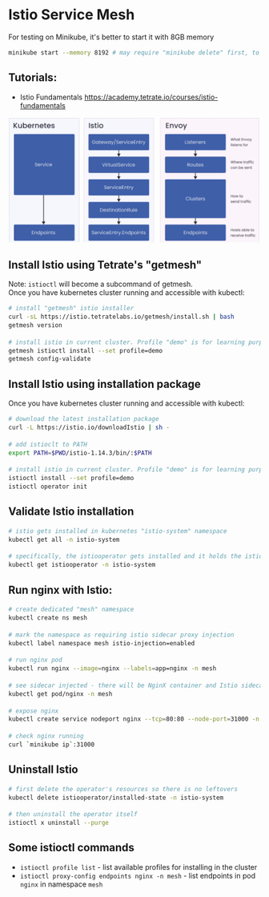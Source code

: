 # Istio Service Mesh

For testing on Minikube, it's better to start it with 8GB memory
```sh
minikube start --memory 8192 # may require "minikube delete" first, to take effect
```

## Tutorials:
- Istio Fundamentals https://academy.tetrate.io/courses/istio-fundamentals

![Kubernetes-Isto-Envoy](./kubernetes-istio-envoy.png)

## Install Istio using Tetrate's "getmesh"

Note: `istioctl` will become a subcommand of getmesh.  
Once you have kubernetes cluster running and accessible with kubectl:
```sh
# install "getmesh" istio installer
curl -sL https://istio.tetratelabs.io/getmesh/install.sh | bash
getmesh version

# install istio in current cluster. Profile "demo" is for learning purposes - it brings basic istio components and higher tracing level
getmesh istioctl install --set profile=demo
getmesh config-validate
```

## Install Istio using installation package

Once you have kubernetes cluster running and accessible with kubectl:
```sh
# download the latest installation package
curl -L https://istio.io/downloadIstio | sh -

# add istioclt to PATH
export PATH=$PWD/istio-1.14.3/bin/:$PATH

# install istio in current cluster. Profile "demo" is for learning purposes - it brings basic istio components and higher tracing level
istioctl install --set profile=demo
istioctl operator init
```


## Validate Istio installation
```sh
# istio gets installed in kubernetes "istio-system" namespace
kubectl get all -n istio-system

# specifically, the istiooperator gets installed and it holds the istio configuration
kubectl get istiooperator -n istio-system
```

## Run nginx with Istio:
```sh
# create dedicated "mesh" namespace
kubectl create ns mesh

# mark the namespace as requiring istio sidecar proxy injection
kubectl label namespace mesh istio-injection=enabled

# run nginx pod
kubectl run nginx --image=nginx --labels=app=nginx -n mesh

# see sidecar injected - there will be NginX container and Istio sidecar container in this POD
kubectl get pod/nginx -n mesh

# expose nginx
kubectl create service nodeport nginx --tcp=80:80 --node-port=31000 -n mesh

# check nginx running
curl `minikube ip`:31000
```

## Uninstall Istio
```sh
# first delete the operator's resources so there is no leftovers
kubectl delete istiooperator/installed-state -n istio-system

# then uninstall the operator itself
istioctl x uninstall --purge
```

## Some istioctl commands
- `istioctl profile list` - list available profiles for installing in the cluster
- `istioctl proxy-config endpoints nginx -n mesh` - list endpoints in pod `nginx` in namespace `mesh`